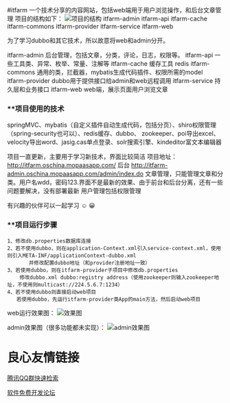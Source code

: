 #itfarm
一个技术分享的内容网站，包括web端用于用户浏览操作，和后台文章管理
项目的结构如下：
![项目的结构](http://git.oschina.net/uploads/images/2016/0829/092438_14a865df_724638.png "项目的结构")
itfarm-admin
itfarm-api
itfarm-cache
itfarm-commons
itfarm-provider
itfarm-service
itfarm-web

为了学习dubbo和其它技术，所以故意将web和admin分开。

itfarm-admin 后台管理，包括文章，分类，评论，日志，权限等。
itfarm-api 一些工具类、异常、枚举、常量、注解等
itfarm-cache 缓存工具 redis
itfarm-commons 通用的类，拦截器，mybatis生成代码插件、权限所需的model
itfarm-provider dubbo用于提供接口给admin和web远程调用
itfarm-service 持久层和业务接口
itfarm-web  web端，展示页面用户浏览文章

###  **项目使用的技术
 
springMVC、mybatis（自定义插件自动生成代码，包括分页）、shiro权限管理（spring-security也可以）、redis缓存、dubbo、              zookeeper、poi导出excel、velocity导出word、jasig.cas单点登录、solr搜索引擎、kindeditor富文本编辑器


项目一直更新，主要用于学习新技术，界面比较简洁
项目地址：http://itfarm.oschina.mopaasapp.com/ 
后台     http://itfarm-admin.oschina.mopaasapp.com/admin/index.do
      文章管理，只能管理文章和分类。用户名wdd，密码123.界面不是最新的效果、由于前台和后台分离，还有一些问题要解决，没有部署最新
        用户管理包括权限管理

有兴趣的伙伴可以一起学习 :relaxed:  :grinning: 

###  **项目运行步骤 
    1、修改db.properties数据库连接
    2、若不使用dubbo，则在application-Context.xml引入service-context.xml，使用则引入META-INF/applicationContext-dubbo.xml
           并修改配置dubbo地址（和provider注册地址一致）
    3、若使用dubbo，则在itfarm-provider子项目中修改db.properties
        修改dubbo.xml dubbo:registry address（使用zookeeper则输入zookeeper地址，不使用则multicast://224.5.6.7:1234）
    4、若不使用dubbo则直接启动web项目
       若使用dubbo，先运行itfarm-provider类App的main方法，然后启动web项目    

web运行效果图：
![效果图](http://git.oschina.net/uploads/images/2016/0829/092920_6c9a4c1a_724638.png "效果图")

admin效果图（很多功能都未实现）：
![admin效果图](http://git.oschina.net/uploads/images/2016/0829/093041_88f6679b_724638.png "admin效果图")


 # 良心友情链接

[腾讯QQ群快速检索](http://u.720life.cn/s/8cf73f7c)

[软件免费开发论坛](http://u.720life.cn/s/bbb01dc0)